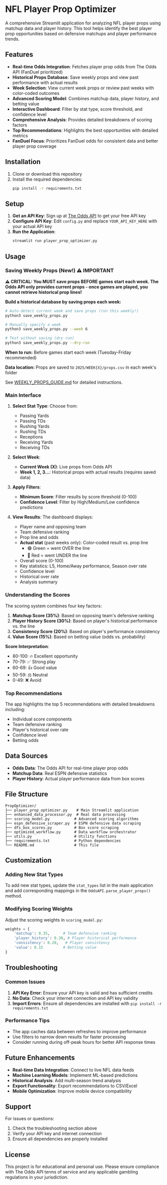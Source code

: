 # NFL Player Prop Optimizer

A comprehensive Streamlit application for analyzing NFL player props using matchup data and player history. This tool helps identify the best player prop opportunities based on defensive matchups and player performance trends.

## Features

- **Real-time Odds Integration**: Fetches player prop odds from The Odds API (FanDuel prioritized)
- **Historical Props Database**: Save weekly props and view past performance with actual results
- **Week Selection**: View current week props or review past weeks with color-coded outcomes
- **Advanced Scoring Model**: Combines matchup data, player history, and betting value
- **Interactive Dashboard**: Filter by stat type, score threshold, and confidence level
- **Comprehensive Analysis**: Provides detailed breakdowns of scoring factors
- **Top Recommendations**: Highlights the best opportunities with detailed metrics
- **FanDuel Focus**: Prioritizes FanDuel odds for consistent data and better player prop coverage

## Installation

1. Clone or download this repository
2. Install the required dependencies:
   ```bash
   pip install -r requirements.txt
   ```

## Setup

1. **Get an API Key**: Sign up at [The Odds API](https://the-odds-api.com/) to get your free API key
2. **Configure API Key**: Edit `config.py` and replace `YOUR_API_KEY_HERE` with your actual API key
3. **Run the Application**: 
   ```bash
   streamlit run player_prop_optimizer.py
   ```

## Usage

### Saving Weekly Props (New!) ⚠️ IMPORTANT

**⚠️ CRITICAL: You MUST save props BEFORE games start each week. The Odds API only provides current props - once games are played, you cannot retrieve historical prop lines!**

**Build a historical database by saving props each week:**

```bash
# Auto-detect current week and save props (run this weekly!)
python3 save_weekly_props.py

# Manually specify a week
python3 save_weekly_props.py --week 6

# Test without saving (dry run)
python3 save_weekly_props.py --dry-run
```

**When to run:** Before games start each week (Tuesday-Friday recommended)

**Data location:** Props are saved to `2025/WEEK{X}/props.csv` in each week's folder

See [WEEKLY_PROPS_GUIDE.md](WEEKLY_PROPS_GUIDE.md) for detailed instructions.

### Main Interface

1. **Select Stat Type**: Choose from:
   - Passing Yards
   - Passing TDs
   - Rushing Yards
   - Rushing TDs
   - Receptions
   - Receiving Yards
   - Receiving TDs

2. **Select Week**: 
   - **Current Week (X)**: Live props from Odds API
   - **Week 1, 2, 3...**: Historical props with actual results (requires saved data)

3. **Apply Filters**:
   - **Minimum Score**: Filter results by score threshold (0-100)
   - **Confidence Level**: Filter by High/Medium/Low confidence predictions

4. **View Results**: The dashboard displays:
   - Player name and opposing team
   - Team defensive ranking
   - Prop line and odds
   - **Actual stat** (past weeks only): Color-coded result vs. prop line
     - 🟢 Green = went OVER the line
     - 🔴 Red = went UNDER the line
   - Overall score (0-100)
   - Key statistics: L5, Home/Away performance, Season over rate
   - Confidence level
   - Historical over rate
   - Analysis summary

### Understanding the Scores

The scoring system combines four key factors:

1. **Matchup Score (35%)**: Based on opposing team's defensive ranking
2. **Player History Score (30%)**: Based on player's historical performance vs. the line
3. **Consistency Score (20%)**: Based on player's performance consistency
4. **Value Score (15%)**: Based on betting value (odds vs. probability)

**Score Interpretation**:
- 80-100: 🔥 Excellent opportunity
- 70-79: ✅ Strong play
- 60-69: 👍 Good value
- 50-59: ⚖️ Neutral
- 0-49: ❌ Avoid

### Top Recommendations

The app highlights the top 5 recommendations with detailed breakdowns including:
- Individual score components
- Team defensive ranking
- Player's historical over rate
- Confidence level
- Betting odds

## Data Sources

- **Odds Data**: The Odds API for real-time player prop odds
- **Matchup Data**: Real ESPN defensive statistics
- **Player History**: Actual player performance data from box scores

## File Structure

```
PropOptimizer/
├── player_prop_optimizer.py    # Main Streamlit application
├── enhanced_data_processor.py  # Real data processing
├── scoring_model.py           # Advanced scoring algorithms
├── espn_defensive_scraper.py  # ESPN defensive data scraping
├── dfs_box_scores.py          # Box score scraping
├── optimized_workflow.py      # Data workflow orchestrator
├── utils.py                   # Utility functions
├── requirements.txt           # Python dependencies
└── README.md                  # This file
```

## Customization

### Adding New Stat Types

To add new stat types, update the `stat_types` list in the main application and add corresponding mappings in the `OddsAPI.parse_player_props()` method.

### Modifying Scoring Weights

Adjust the scoring weights in `scoring_model.py`:
```python
weights = {
    'matchup': 0.35,      # Team defensive ranking
    'player_history': 0.30, # Player historical performance
    'consistency': 0.20,   # Player consistency
    'value': 0.15         # Betting value
}
```

## Troubleshooting

### Common Issues

1. **API Key Error**: Ensure your API key is valid and has sufficient credits
2. **No Data**: Check your internet connection and API key validity
3. **Import Errors**: Ensure all dependencies are installed with `pip install -r requirements.txt`

### Performance Tips

- The app caches data between refreshes to improve performance
- Use filters to narrow down results for faster processing
- Consider running during off-peak hours for better API response times

## Future Enhancements

- **Real-time Data Integration**: Connect to live NFL data feeds
- **Machine Learning Models**: Implement ML-based predictions
- **Historical Analysis**: Add multi-season trend analysis
- **Export Functionality**: Export recommendations to CSV/Excel
- **Mobile Optimization**: Improve mobile device compatibility

## Support

For issues or questions:
1. Check the troubleshooting section above
2. Verify your API key and internet connection
3. Ensure all dependencies are properly installed

## License

This project is for educational and personal use. Please ensure compliance with The Odds API terms of service and any applicable gambling regulations in your jurisdiction.
